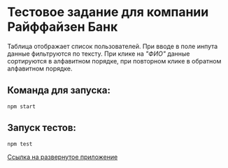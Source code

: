 # Тестовое задание для компании Райффайзен Банк

Таблица отображает список пользователей. При вводе в поле инпута данные фильтруются по тексту.
При клике на *"ФИО"* данные сортируются в алфавитном порядке, при повторном клике в обратном алфавитном порядке.

## Команда для запуска: 
```
npm start 
```

## Запуск тестов: 
```
npm test
```

[Ссылка на развернутое приложение](https://users-list-test-project-trumpetmann.vercel.app/)
